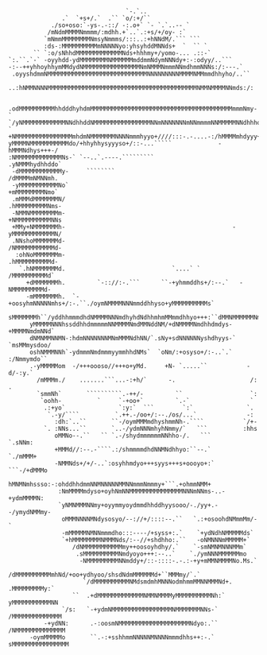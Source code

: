                                      `-.`..                                     
                   .`  `+s+/.`  .`` `o/:+/``                                    
                ./so+oso:`-ys-.-::/ -:.o+` `- `.`..-- `                         
               /mNdmMMMMNmmmm/:mdhh.+`..`.:+s/+/oy- :`                          
              `mNmmMMMMMMMMNmsyNmmms/:::..:+hNNdM/.``` ```                      
              :ds-:MMMMMMMMMMmNNNNNyo:yhsyhddMNNds+  `  `` `                    
           `` `:o/sNhhdMMMMMMMMMMMMMNds+hhhmy+/yomo-... .::-`                   
    `:.``.`-` -oyyhdd-ydMMMMMMMMNMMMMMMmddmmNdymNNNdy+:-:odyy/..```             
    -:--++yhhoyhhymMMdydNMMMMMMMMMMMMMMMMNmNMMMNmmmNNmdhmmNNNs:/:---.`          
     .oyyshdmmNMMMMMMMMMMMMMMMMMMMMMMMMMMMMNNNNNNNNNMMMMNMMmmdhhyho/..``        
  `..:hNMMNNNNMMMMMMMMMMMMMMMMMMMMMMMMMMMMMMMMMMMMMMMMMMNMMNMMMMNNmds:/:`       
 ```:/hMMMMMMMMNhmNMMNNNNNMMMMMMMMMMMMMMMMMMMMMMMMMMMMMMMMMMMMMMMmmMNd+/.       
   .odMMMMMMMMMMhhdddhyhdmMMMMMMMMMMMMMMMMMMMMMMMMMMMMMMMMMMMMMMMMmmmNmy-`      
 `/yNMMMMMMMMMMMMNNdhhddNMMMMMMMMMMMMMMMMNNmNNNNNNNmNNmmmmNNMMMMMNNdhhho.-`     
 +NMMMMMMMMMMMMMMMMmhdmNMMMMMMMNNNNmmmhyyo+////:::-.-....-:/hMMMMmhdyyy+:`-     
 yMMMMNMMMMMMMMMMMdo/+hhyhhysyyyso+/::-...`````             -hMMMNdhys+++-/     
 :NMMMMMMMMMMMMMNs-` `--..`.----.`````````                   .yNMMMhydhhddo`    
  -dMMMMMMMMMMMMy-     ````````                               /dMMMMmNMNNmh.    
  -yMMMMMMMMMMMNo`                                             +mMMMMMMMMNmo`   
  .mMMMdMMMMMMMN/                                              .hMMMMMMMMMNms-  
  -NMMNMMMMMMMMm-                                               +NMMMMMMMMMMNNs
  +MMy+NMMMMMMMh-                                               -yMMMMMMMMMMMMN/
  .NNshoMMMMMMMd-                                                /NMMMMMMMMMMMd-
   :ohNoMMMMMMMm-                                                .hMMMMMMMMMMd-
    `.hNMMMMMMMd.                              `....` `           /MMMMMMMMMMd`
      +dMMMMMMMh.         `-:://:-.```      ``-+yhmmddhs+/:--.`   -NMMMMMMMMMd-
      -mMMMMMMMh.  `-+oosyhmNNNNNmhs+/:-.``./oymNMMMMNNNmmddhhyso+yMMMMMMMMMMs`
       sMMMMMMMh``/yddhhmmmdhdNMMMMNNNmdhyhdNdhhmhmMMmmdhhyo+++:``dMMNMMMMMMNm:
       yMMMMMNNNhssddhhdmmmmmNNMMMMNmdMMNddNM/+dNMMMMNmdhhdmdys-  +MMMMNmdmNNd`
       dNMNMMNNMN-:hdmNNNNNNNMNmMMMNdhNN/`.sNy+sdNNNNNNyshdhyys-` `msMMmysdoo/  
       oshNMMMNNh`-ydmmmNmdmmmyymmhhdNMs`  `oNm/:+osyso+/:-..`.`   :/Nmmymdo``  
       .-yMMMMMom  -/+++oooso//+++o+yMd.     +N- `.....``           -d/-:y.`    
         /mMMMm./    .......```...-:+h/`      -.                     /:  .      
         `smmNh`       ``````````.-++/-         ``                   `:         
          `oohh-          `     `-+oo+`         `.-`                 `          
           .:+yo`               `:y:`  ```        `:`               `.          
            `.-y/````          `.++.-/oo+/:--./os/...`              -:          
              :dh:`..``       ``-/oymMMMmdhyshmmNh-.````           `/+-         
           `. :NNs...``       `..-/ydmNNNmhyhNmmy/`   ```          :hhs         
              oMMNo--.``   `` `.-/shydmmmmmmNNhho-/.   ```       `.sNNm:        
              +MMMd//:--.-````.:/shmmmmdhdNNMNdhhyo:``--.`      `./mMMM+        
              -NMMNds+/+/-..`:osyhhmdyo+++syys+++s+oooyo+:`  ```-/+dMMMo        
               hMNMNmhssso:-:ohddhhdmmNNMNNNNNMMNNmmmNmmmy+```.+ohmmNMM+        
               :NmMMMMmdyso+oyhNmNNMMMMMMMMMMMMMMMNNNmNNms-..-+ydmMMMMN:        
               `yNMNMMMNNmy+oyymmyoydmmdhhddhyysooo/-./yy+.--/ymydNMMmy-        
                oMMMNNNNMNdysosyo/--://+/::::--.``   `.:+osoohdNMmmMm/-`        
                -mMMMMMNMNNmmmdho:::----/+syss+:.`    `+ydNdhNMMMMMds`          
                `+hMMMMMMMMNMMMNds/:--//+shdhho:.``   -oNMNNNmMMMMM+`           
                   /dNMMMMMMMMMMMmy++oosoyhdhy/.`    `-smNMNMNNNMMm`            
                    .sMMMMMMMMMMNmdyoyo+++:--..`    `./ymNNNMMMMMMmo            
                     -NMMMMMMMMMNNmddy+/::-::::-.-.:-+y+mMMNMMMMNo.Ms.`         
                      /dMMMMMMMMMMmhNd/+oo+ydhyoo/shsdNdmMMMMMMd+``MMMmy/`.`    
                      `/dMMMMMMMMMMNMdsmdmhMNNNodmhmmMMNNMMMNd+.  .MMMMMMMMMy:`
                   ``  .+dMMMMMMMMMMMMMNMMNMMMMyMMMMMMMMMMNh:`    yMMMMMMMMMMMNN
                `/s:   `-+ydmNMMMMMMMMMMMMMMMMMNMMMMMMMNNs-`     /MMMMMMMMMMMMMM
           -+ydNN:      .-:oosmNMMMMMMMMMMMMMMMMMMMMNdyo:.``    /NMMMMMMMMMMMMMM
       -oymMMMMMo       ``.-:+sshhmmNNNNNMNNNNmmmdhhs++:-.`    sMMMMMMMMMMMMMMMM
